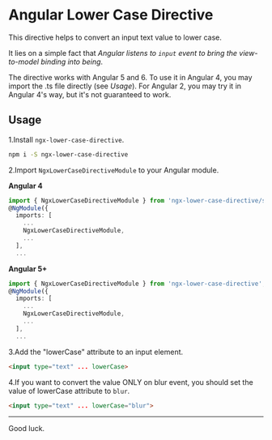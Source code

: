 # Angular Lower Case Directive

This directive helps to convert an input text value to lower case.

It lies on a simple fact that *Angular listens to `input` event to bring the view-to-model binding into being*.

The directive works with Angular 5 and 6. To use it in Angular 4, you may import the .ts file directly (see *Usage*). For Angular 2, you may try it in Angular 4's way, but it's not guaranteed to work.


## Usage

1.Install `ngx-lower-case-directive`.

```bash
npm i -S ngx-lower-case-directive
```

2.Import `NgxLowerCaseDirectiveModule` to your Angular module.

**Angular 4**

```typescript
import { NgxLowerCaseDirectiveModule } from 'ngx-lower-case-directive/src';
@NgModule({
  imports: [
    ...
    NgxLowerCaseDirectiveModule,
    ...
  ],
  ...
```

**Angular 5+**

```typescript
import { NgxLowerCaseDirectiveModule } from 'ngx-lower-case-directive';
@NgModule({
  imports: [
    ...
    NgxLowerCaseDirectiveModule,
    ...
  ],
  ...
```

3.Add the "lowerCase" attribute to an input element.

```html
<input type="text" ... lowerCase>
```

4.If you want to convert the value ONLY on blur event, you should set the value of lowerCase attribute to `blur`.

```html
<input type="text" ... lowerCase="blur">
```

---
Good luck.
